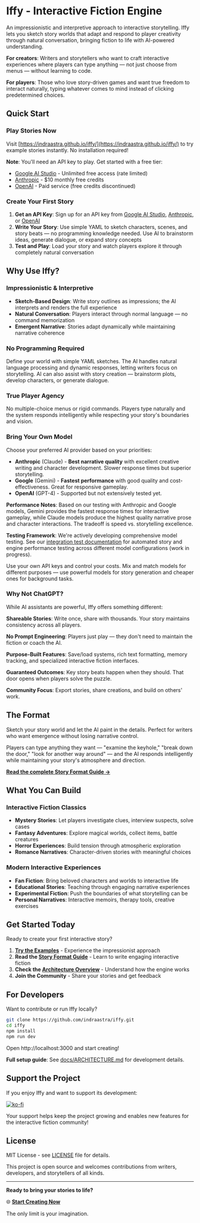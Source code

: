 # Iffy - Interactive Fiction Engine

An impressionistic and interpretive approach to interactive storytelling. Iffy lets you sketch story worlds that adapt and respond to player creativity through natural conversation, bringing fiction to life with AI-powered understanding.

**For creators**: Writers and storytellers who want to craft interactive experiences where players can type anything — not just choose from menus — without learning to code.

**For players**: Those who love story-driven games and want true freedom to interact naturally, typing whatever comes to mind instead of clicking predetermined choices.

## Quick Start

### Play Stories Now
Visit [https://indraastra.github.io/iffy/](https://indraastra.github.io/iffy/) to try example stories instantly. No installation required!

**Note**: You'll need an API key to play. Get started with a free tier:
- [Google AI Studio](https://makersuite.google.com/app/apikey) - Unlimited free access (rate limited)
- [Anthropic](https://console.anthropic.com) - $10 monthly free credits
- [OpenAI](https://platform.openai.com) - Paid service (free credits discontinued)

### Create Your First Story
1. **Get an API Key**: Sign up for an API key from [Google AI Studio](https://makersuite.google.com/app/apikey), [Anthropic](https://console.anthropic.com), or [OpenAI](https://platform.openai.com)
2. **Write Your Story**: Use simple YAML to sketch characters, scenes, and story beats — no programming knowledge needed. Use AI to brainstorm ideas, generate dialogue, or expand story concepts
3. **Test and Play**: Load your story and watch players explore it through completely natural conversation

## Why Use Iffy?

### Impressionistic & Interpretive
- **Sketch-Based Design**: Write story outlines as impressions; the AI interprets and renders the full experience
- **Natural Conversation**: Players interact through normal language — no command memorization
- **Emergent Narrative**: Stories adapt dynamically while maintaining narrative coherence

### No Programming Required
Define your world with simple YAML sketches. The AI handles natural language processing and dynamic responses, letting writers focus on storytelling. AI can also assist with story creation — brainstorm plots, develop characters, or generate dialogue.

### True Player Agency
No multiple-choice menus or rigid commands. Players type naturally and the system responds intelligently while respecting your story's boundaries and vision.

### Bring Your Own Model
Choose your preferred AI provider based on your priorities:

- **Anthropic** (Claude) - **Best narrative quality** with excellent creative writing and character development. Slower response times but superior storytelling.
- **Google** (Gemini) - **Fastest performance** with good quality and cost-effectiveness. Great for responsive gameplay.
- **OpenAI** (GPT-4) - Supported but not extensively tested yet.

**Performance Notes**: Based on our testing with Anthropic and Google models, Gemini provides the fastest response times for interactive gameplay, while Claude models produce the highest quality narrative prose and character interactions. The tradeoff is speed vs. storytelling excellence.

**Testing Framework**: We're actively developing comprehensive model testing. See our [integration test documentation](tests/integration/llm-player/README.md) for automated story and engine performance testing across different model configurations (work in progress).

Use your own API keys and control your costs. Mix and match models for different purposes — use powerful models for story generation and cheaper ones for background tasks.

### Why Not ChatGPT?

While AI assistants are powerful, Iffy offers something different:

**Shareable Stories**: Write once, share with thousands. Your story maintains consistency across all players.

**No Prompt Engineering**: Players just play — they don't need to maintain the fiction or coach the AI.

**Purpose-Built Features**: Save/load systems, rich text formatting, memory tracking, and specialized interactive fiction interfaces.

**Guaranteed Outcomes**: Key story beats happen when they should. That door opens when players solve the puzzle.

**Community Focus**: Export stories, share creations, and build on others' work.

## The Format

Sketch your story world and let the AI paint in the details. Perfect for writers who want emergence without losing narrative control.

Players can type anything they want — "examine the keyhole," "break down the door," "look for another way around" — and the AI responds intelligently while maintaining your story's atmosphere and direction.

**[Read the complete Story Format Guide →](docs/STORY_FORMAT.md)**

## What You Can Build

### Interactive Fiction Classics
- **Mystery Stories**: Let players investigate clues, interview suspects, solve cases
- **Fantasy Adventures**: Explore magical worlds, collect items, battle creatures  
- **Horror Experiences**: Build tension through atmospheric exploration
- **Romance Narratives**: Character-driven stories with meaningful choices

### Modern Interactive Experiences
- **Fan Fiction**: Bring beloved characters and worlds to interactive life
- **Educational Stories**: Teaching through engaging narrative experiences
- **Experimental Fiction**: Push the boundaries of what storytelling can be
- **Personal Narratives**: Interactive memoirs, therapy tools, creative exercises


## Get Started Today

Ready to create your first interactive story?

1. **[Try the Examples](https://indraastra.github.io/iffy/)** - Experience the impressionist approach
2. **Read the [Story Format Guide](docs/STORY_FORMAT.md)** - Learn to write engaging interactive fiction
3. **Check the [Architecture Overview](docs/ARCHITECTURE.md)** - Understand how the engine works
4. **Join the Community** - Share your stories and get feedback

## For Developers

Want to contribute or run Iffy locally?

```bash
git clone https://github.com/indraastra/iffy.git
cd iffy
npm install
npm run dev
```

Open http://localhost:3000 and start creating!

**Full setup guide**: See [docs/ARCHITECTURE.md](docs/ARCHITECTURE.md) for development details.

## Support the Project

If you enjoy Iffy and want to support its development:

[![ko-fi](https://ko-fi.com/img/githubbutton_sm.svg)](https://ko-fi.com/indraastra)

Your support helps keep the project growing and enables new features for the interactive fiction community!

## License

MIT License - see [LICENSE](LICENSE) file for details.

This project is open source and welcomes contributions from writers, developers, and storytellers of all kinds.

---

**Ready to bring your stories to life?**

🌐 **[Start Creating Now](https://indraastra.github.io/iffy/)**

The only limit is your imagination.